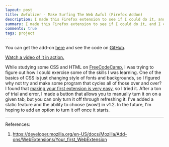 ```yaml
---
layout: post
title: Awfulizer - Make Surfing The Web Awful (Firefox Addon)
description: I made this Firefox extension to see if I could do it, and I could. This extension cycles colors on every element 6 times per second.
summary: I made this Firefox extension to see if I could do it, and I could. This extension cycles colors on every element 6 times per second.
comments: true
tags: project
---
```


You can get the add-on [here](https://addons.mozilla.org/en-US/firefox/addon/awfulizer/) and see the code on [GitHub](https://github.com/milofultz/awfulizer).

[Watch a video of it in action.](https://www.youtube.com/watch?v=dx7hZAAHFuk&feature=youtu.be)

While studying some CSS and HTML on [FreeCodeCamp](https://www.freecodecamp.org/), I was trying to figure out how I could exercise some of the skills I was learning. One of the basics of CSS is just changing style of fonts and backgrounds, so I figured why not try and make some program that cycles all of those over and over? I found that [making your first extension is very easy](https://developer.mozilla.org/en-US/docs/Mozilla/Add-ons/WebExtensions/Your_first_WebExtension), so I tried it. After a ton of trial and error, I made a button that allows you to manually turn it on on a given tab, but you can only turn it off through refreshing it. I've added a static feature and the ability to choose (wow!) in v1.2. In the future, I'm hoping to add an option to turn it off once it starts.

---
References:

1. https://developer.mozilla.org/en-US/docs/Mozilla/Add-ons/WebExtensions/Your_first_WebExtension